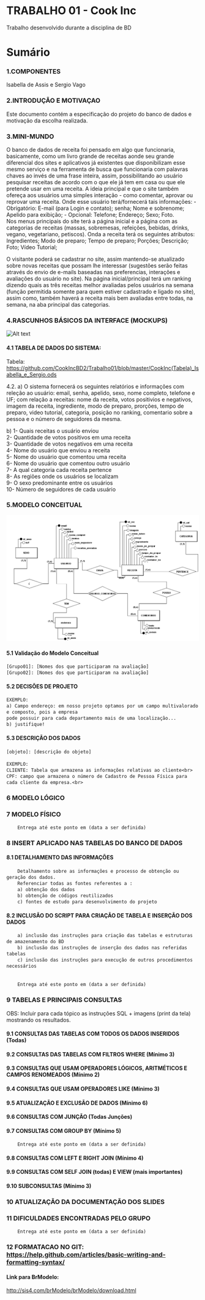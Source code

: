 # TRABALHO 01 - Cook Inc
Trabalho desenvolvido durante a disciplina de BD

# Sumário
  
### 1.COMPONENTES<br>
Isabella de Assis e Sergio Vago <br>
  
### 2.INTRODUÇÃO E MOTIVAÇAO<br>
Este documento contém a especificação do projeto do banco de dados <nome do projeto> e motivação da escolha realizada. <br>
  
### 3.MINI-MUNDO<br>
O banco de dados de receita foi pensado em algo que funcionaria, basicamente, como um livro grande de receitas aonde seu grande diferencial dos sites e aplicativos já existentes que disponibilizam esse mesmo serviço e na ferramenta de busca que funcionaria com palavras chaves ao invés de uma frase inteira, assim, possibilitando ao usuário pesquisar receitas de acordo com o que ele já tem em casa ou que ele pretende usar em uma receita. A ideia principal e que o site também ofereça aos usuários uma simples interação - como comentar, aprovar ou reprovar uma receita. Onde esse usuário terá/fornecerá tais informações: - Obrigatório: E-mail (para Login e contato); senha; Nome e sobrenome; Apelido para exibição; - Opcional: Telefone; Endereço; Sexo; Foto.                      
Nos menus principais do site terá a página inicial e a página com as categorias de receitas (massas, sobremesas, refeições, bebidas, drinks, vegano, vegetariano, petiscos). Onda a receita terá os seguintes atributos: Ingredientes; Modo de preparo; Tempo de preparo; Porções; Descrição; Foto; Vídeo Tutorial;

O visitante poderá se cadastrar no site, assim mantendo-se atualizado sobre novas receitas que possam lhe interessar (sugestões serão feitas através do envio de e-mails baseadas nas preferencias, interações e avaliações do usuário no site). Na página inicial/principal terá um ranking dizendo quais as três receitas melhor avaliadas pelos usuários na semana (função permitida somente para quem estiver cadastrado e ligado no site), assim como, também haverá a receita mais bem avaliadas entre todas, na semana, na aba principal das categorias.
 
### 4.RASCUNHOS BÁSICOS DA INTERFACE (MOCKUPS)<br>
![Alt text](https://github.com/CookIncBD2/Trabalho01/blob/master/Conceitual_CookInc.pngr?raw=true "MOCKUP")


#### 4.1 TABELA DE DADOS DO SISTEMA:
Tabela: https://github.com/CookIncBD2/Trabalho01/blob/master/CookInc(Tabela)_Isabella_e_Sergio.ods

4.2. a) O sistema fornecerá os seguintes relatórios e informações com releção ao usuário: email, senha, apelido, sexo, nome completo, telefone e UF; com relação a receitas: nome da receita, votos positivios e negativos, imagem da receita, ingrediente, modo de preparo, prorções, tempo de preparo, video tutorial, categoria, posição no ranking, comentario sobre a pessoa e o número de seguidores da mesma.

b)
1- Quais receitas o usuário enviou</br>
2- Quantidade de votos positivos em uma receita</br>
3- Quantidade de votos negativos em uma receita</br>
4- Nome do usuário que enviou a receita</br>
5- Nome do usuário que comentou uma receita </br>
6- Nome do usuário que comentou outro usuário</br>
7- A qual categoria cada receita pertence</br>
8- As regiões onde os usuários se localizam</br>
9- O sexo predominante entre os usuários</br>
10- Número de seguidores de cada usuário</br>


### 5.MODELO CONCEITUAL<br>

![Alt text](https://github.com/CookIncBD2/Trabalho01/blob/master/Conceitual_CookInc.png?raw=true "Modelo Conceitual")


#### 5.1 Validação do Modelo Conceitual
    [Grupo01]: [Nomes dos que participaram na avaliação]
    [Grupo02]: [Nomes dos que participaram na avaliação]

#### 5.2 DECISÕES DE PROJETO
    EXEMPLO:
    a) Campo endereço: em nosso projeto optamos por um campo multivalorado e composto, pois a empresa 
    pode possuir para cada departamento mais de uma localização... 
    b) justifique!

#### 5.3 DESCRIÇÃO DOS DADOS 
    [objeto]: [descrição do objeto]
    
    EXEMPLO:
    CLIENTE: Tabela que armazena as informações relativas ao cliente<br>
    CPF: campo que armazena o número de Cadastro de Pessoa Física para cada cliente da empresa.<br>


### 6	MODELO LÓGICO<br>
### 7	MODELO FÍSICO<br>

        Entrega até este ponto em (data a ser definida)
        
 
### 8	INSERT APLICADO NAS TABELAS DO BANCO DE DADOS<br>
#### 8.1 DETALHAMENTO DAS INFORMAÇÕES
        Detalhamento sobre as informações e processo de obtenção ou geração dos dados.
        Referenciar todas as fontes referentes a :
        a) obtenção dos dados
        b) obtenção de códigos reutilizados
        c) fontes de estudo para desenvolvimento do projeto
        
#### 8.2 INCLUSÃO DO SCRIPT PARA CRIAÇÃO DE TABELA E INSERÇÃO DOS DADOS
        a) inclusão das instruções para criação das tabelas e estruturas de amazenamento do BD
        b) inclusão das instruções de inserção dos dados nas referidas tabelas
        c) inclusão das instruções para execução de outros procedimentos necessários


        Entrega até este ponto em (data a ser definida)
        
### 9	TABELAS E PRINCIPAIS CONSULTAS<br>
OBS: Incluir para cada tópico as instruções SQL + imagens (print da tela) mostrando os resultados.<br>
#### 9.1	CONSULTAS DAS TABELAS COM TODOS OS DADOS INSERIDOS (Todas) <br>
#### 9.2	CONSULTAS DAS TABELAS COM FILTROS WHERE (Mínimo 3) <br>
#### 9.3	CONSULTAS QUE USAM OPERADORES LÓGICOS, ARITMÉTICOS E CAMPOS RENOMEADOS (Mínimo 2)<br>
#### 9.4	CONSULTAS QUE USAM OPERADORES LIKE (Mínimo 3)  <br>
#### 9.5	ATUALIZAÇÃO E EXCLUSÃO DE DADOS (Mínimo 6)<br>
#### 9.6	CONSULTAS COM JUNÇÃO (Todas Junções)<br>
#### 9.7	CONSULTAS COM GROUP BY (Mínimo 5)<br>
        Entrega até este ponto em (data a ser definida)
        
#### 9.8	CONSULTAS COM LEFT E RIGHT JOIN (Mínimo 4) <br>
#### 9.9	CONSULTAS COM SELF JOIN (todas) E VIEW (mais importantes) <br>
#### 9.10	SUBCONSULTAS (Mínimo 3) <br>
### 10	ATUALIZAÇÃO DA DOCUMENTAÇÃO DOS SLIDES<br>
### 11	DIFICULDADES ENCONTRADAS PELO GRUPO<br>

        Entrega até este ponto em (data a ser definida)
        
### 12  FORMATACAO NO GIT: https://help.github.com/articles/basic-writing-and-formatting-syntax/

#### Link para BrModelo:
http://sis4.com/brModelo/brModelo/download.html

